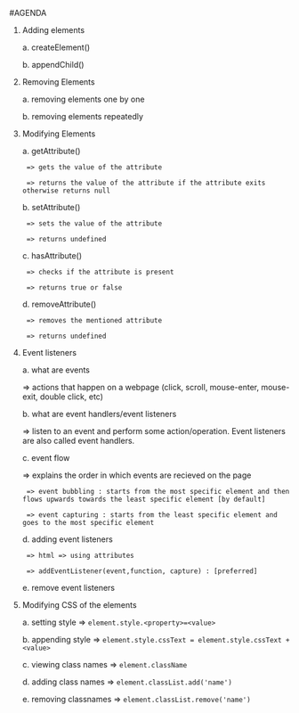 #AGENDA

1. Adding elements

    a. createElement()
    
    b. appendChild()

2. Removing Elements

    a. removing elements one by one
    
    b. removing elements repeatedly
    

3. Modifying Elements

    a. getAttribute() 
    
        => gets the value of the attribute
        
        => returns the value of the attribute if the attribute exits otherwise returns null
        

    b. setAttribute()
    
        => sets the value of the attribute
        
        => returns undefined
        
    
    c. hasAttribute()
    
        => checks if the attribute is present
        
        => returns true or false
        

    d. removeAttribute()
    
        => removes the mentioned attribute
        
        => returns undefined
        

4. Event listeners

    a. what are events
    
    => actions that happen on a webpage (click, scroll, mouse-enter, mouse-exit, double click, etc)

    b. what are event handlers/event listeners 
    
    => listen to an event and perform some action/operation. Event listeners are also called event handlers.

    c. event flow 
    
    => explains the order in which events are recieved on the page
    

        => event bubbling : starts from the most specific element and then flows upwards towards the least specific element [by default]

        => event capturing : starts from the least specific element and goes to the most specific element


    d. adding event listeners
    
        => html => using attributes

        => addEventListener(event,function, capture) : [preferred]

    e. remove event listeners
    

5. Modifying CSS of the elements


    a. setting style => `element.style.<property>=<value>`
    
    
    b. appending style => `element.style.cssText = element.style.cssText +<value>`
    
    
    c. viewing class names => `element.className`
    
    d. adding class names => `element.classList.add('name')`
    
    e. removing classnames => `element.classList.remove('name')`
